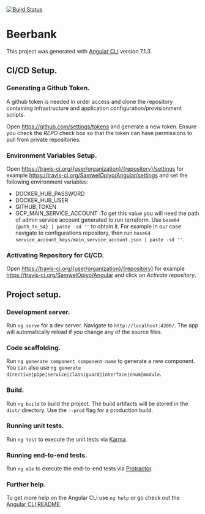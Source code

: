 [![Build Status](https://travis-ci.org/SamwelOpiyo/Angular.svg?branch=master)](https://travis-ci.org/SamwelOpiyo/Angular)

# Beerbank

This project was generated with [Angular CLI](https://github.com/angular/angular-cli) version 7.1.3.

## CI/CD Setup.

### Generating a Github Token.

A github token is needed in order access and clone the repository containing infrastructure and application configuration/provisionment scripts.

Open https://github.com/settings/tokens and generate a new token. Ensure you check the *REPO* check box so that the token can have permissions to pull from private repositories.

### Environment Variables Setup.

Open https://travis-ci.org/{user/organization}/{repository}/settings for example https://travis-ci.org/SamwelOpiyo/Angular/settings and set the following environment variables:

* DOCKER_HUB_PASSWORD
* DOCKER_HUB_USER
* GITHUB_TOKEN
* GCP_MAIN_SERVICE_ACCOUNT :To get this value you will need the path of admin service account generated to run terraform. Use `base64 {path_to_SA} | paste -sd ''` to obtain it. For example in our case navigate to configurations repository, then run `base64 service_account_keys/main_service_account.json | paste -sd ''`.

### Activating Repository for CI/CD.

Open https://travis-ci.org/{user/organization}/{repository} for example https://travis-ci.org/SamwelOpiyo/Angular and click on *Activate repository*.

## Project setup.

### Development server.

Run `ng serve` for a dev server. Navigate to `http://localhost:4200/`. The app will automatically reload if you change any of the source files.

### Code scaffolding.

Run `ng generate component component-name` to generate a new component. You can also use `ng generate directive|pipe|service|class|guard|interface|enum|module`.

### Build.

Run `ng build` to build the project. The build artifacts will be stored in the `dist/` directory. Use the `--prod` flag for a production build.

### Running unit tests.

Run `ng test` to execute the unit tests via [Karma](https://karma-runner.github.io).

### Running end-to-end tests.

Run `ng e2e` to execute the end-to-end tests via [Protractor](http://www.protractortest.org/).

### Further help.

To get more help on the Angular CLI use `ng help` or go check out the [Angular CLI README](https://github.com/angular/angular-cli/blob/master/README.md).
